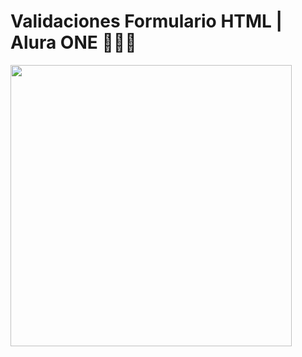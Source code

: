 # Validaciones Formulario HTML | Alura ONE 🚀🚀🚀

<img src="https://user-images.githubusercontent.com/23409026/203158381-8e0ce1f0-cc18-4de8-adf5-6d550e926b8e.png" width="450px"> 
